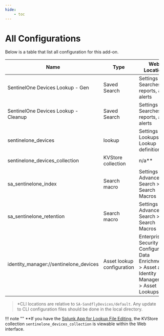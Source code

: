```yaml
---
hide:
    - toc
---
```

# All Configurations

Below is a table that list all configuration for this add-on.

Name | Type | Web Location | CLI Location\* | Description
---- | ---- | ------------ | ------------- | -----------
SentinelOne Devices Lookup - Gen | Saved Search | Settings > Searches reports, and alerts | savedsearches.conf | Populates the lookup file `sentinelone_devices`.
SentinelOne Devices Lookup - Cleanup | Saved Search | Settings > Searches reports, and alerts | savedsearches.conf | removes old entries from kvstore lookup: `sentinelone_devices`.
sentinelone_devices | lookup | Settings > Lookups > Lookup definitions | transforms.conf | Lookup definition for the KVstore collection `sentinelone_devices_collection`.
sentinelone_devices_collection | KVStore collection | n/a\*\* | collections.conf | KVstore configuration.
sa_sentinelone_index | Search macro | Settings > Advanced Search > Search Macros | macros.conf | Index definition for the sentinelone index that contains the sourcetype `sentinelone:channel:agents`.
sa_sentinelone_retention | Search macro | Settings > Advanced Search > Search Macros | macros.conf | The amount of time for the device not being updated before it is removed from the lookup. `default "-2d"`
identity_manager://sentinelone_devices | Asset lookup configuration | Enterprise Security > Configure > Data Enrichment > Asset and Identity Management > Asset Lookups | inputs.conf | Asset configuration lookup to load SentinelOne devices into the asset database.

> \*CLI locations are relative to `SA-SandflyDevices/default`. Any update to CLI configuration files should be done in the local directory.

!!! note ""
    **If you have the [Splunk App for Lookup File Editing](https://splunkbase.splunk.com/app/263), the KVStore collection `sentinelone_devices_collection` is viewable within the Web interface.
